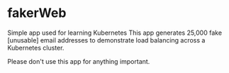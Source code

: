 # fakerWeb
Simple app used for learning Kubernetes
This app generates 25,000 fake [unusable] email addresses to demonstrate load balancing across a Kubernetes cluster.

Please don't use this app for anything important.
